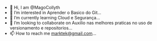 - 👋 Hi, I am @MagoCollyth
- 👀 I’m interested in Aprender o Basico do Git...
- 🌱 I’m currently learning Cloud e Segurança...
- 💞️ I’m looking to collaborate on Auxilio nas melhores praticas no uso de versionamento e repositorios...
- 📫 How to reach me marktek@gmail.com...

<!---
MagoCollyth/MagoCollyth is a ✨ special ✨ repository because its `README.md` (this file) appears on your GitHub profile.
You can click the Preview link to take a look at your changes.
--->
